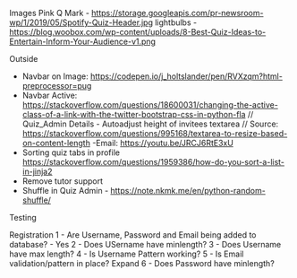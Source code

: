 Images
Pink Q Mark - https://storage.googleapis.com/pr-newsroom-wp/1/2019/05/Spotify-Quiz-Header.jpg
lightbulbs - https://blog.woobox.com/wp-content/uploads/8-Best-Quiz-Ideas-to-Entertain-Inform-Your-Audience-v1.png

Outside
- Navbar on Image: https://codepen.io/j_holtslander/pen/RVXzqm?html-preprocessor=pug
- Navbar Active: https://stackoverflow.com/questions/18600031/changing-the-active-class-of-a-link-with-the-twitter-bootstrap-css-in-python-fla
// Quiz_Admin Details - Autoadjust height of invitees textarea
// Source: https://stackoverflow.com/questions/995168/textarea-to-resize-based-on-content-length
-Email: https://youtu.be/JRCJ6RtE3xU
- Sorting quiz tabs in profile https://stackoverflow.com/questions/1959386/how-do-you-sort-a-list-in-jinja2
- Remove tutor support
- Shuffle in Quiz Admin - https://note.nkmk.me/en/python-random-shuffle/

Testing

Registration
1 - Are Username, Password and Email being added to database? - Yes
2 - Does USername have minlength?
3 - Does Username have max length?
4 - Is Username Pattern working?
5 - Is Email validation/pattern in place? Expand
6 - Does Password have minlength?